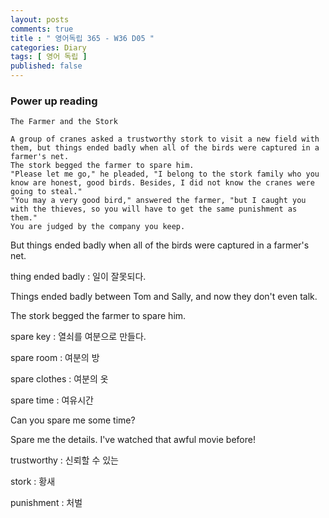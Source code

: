 ```yaml
---
layout: posts
comments: true
title : " 영어독립 365 - W36 D05 "
categories: Diary
tags: [ 영어 독립 ]
published: false
---
```


### Power up reading

```text
The Farmer and the Stork

A group of cranes asked a trustworthy stork to visit a new field with them, but things ended badly when all of the birds were captured in a farmer's net.
The stork begged the farmer to spare him.
"Please let me go," he pleaded, "I belong to the stork family who you know are honest, good birds. Besides, I did not know the cranes were going to steal."
"You may a very good bird," answered the farmer, "but I caught you with the thieves, so you will have to get the same punishment as them."
You are judged by the company you keep.
```

But things ended badly when all of the birds were captured in a farmer's net.

thing ended badly
 : 일이 잘못되다.

Things ended badly between Tom and Sally, and now they don't even talk.

The stork begged the farmer to spare him.

spare key
 : 열쇠를 여분으로 만들다.

spare room
 : 여분의 방

spare clothes
 : 여분의 옷

spare time
 : 여유시간

Can you spare me some time?

Spare me the details. I've watched that awful movie before!

trustworthy
 : 신뢰할 수 있는

stork
 : 황새

punishment
 : 처벌
